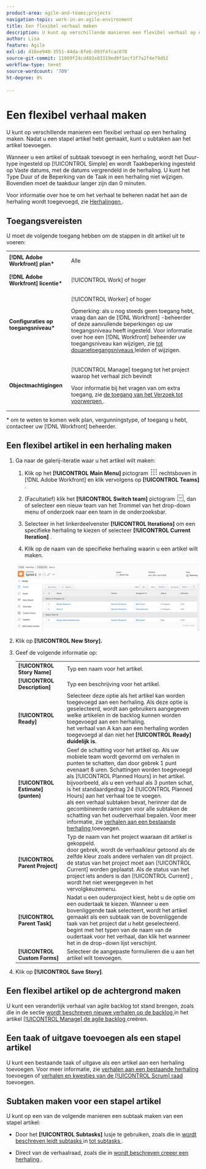 ```yaml
---
product-area: agile-and-teams;projects
navigation-topic: work-in-an-agile-environment
title: Een flexibel verhaal maken
description: U kunt op verschillende manieren een flexibel verhaal op een herhaling maken. Nadat u een artikel hebt gemaakt, kunt u subtaken aan het artikel toevoegen.
author: Lisa
feature: Agile
exl-id: d16ee940-3551-44da-8fe6-093f4fcac070
source-git-commit: 11009f24cd482e83319ed9f1ecf3f7a2f4e79d52
workflow-type: tm+mt
source-wordcount: '709'
ht-degree: 0%

---
```


# Een flexibel verhaal maken

U kunt op verschillende manieren een flexibel verhaal op een herhaling maken. Nadat u een stapel artikel hebt gemaakt, kunt u subtaken aan het artikel toevoegen.

Wanneer u een artikel of subtaak toevoegt in een herhaling, wordt het Duur-type ingesteld op [!UICONTROL Simple] en wordt Taakbeperking ingesteld op Vaste datums, met de datums vergrendeld in de herhaling. U kunt het Type Duur of de Beperking van de Taak in een herhaling niet wijzigen. Bovendien moet de taakduur langer zijn dan 0 minuten.

Voor informatie over hoe te om het verhaal te beheren nadat het aan de herhaling wordt toegevoegd, zie [ Herhalingen ](../../agile/use-scrum-in-an-agile-team/iterations/iterations.md).

## Toegangsvereisten

U moet de volgende toegang hebben om de stappen in dit artikel uit te voeren:

<table style="table-layout:auto"> 
 <col> 
 </col> 
 <col> 
 </col> 
 <tbody> 
  <tr> 
   <td role="rowheader"><strong>[!DNL Adobe Workfront] plan*</strong></td> 
   <td> <p>Alle</p> </td> 
  </tr> 
  <tr> 
   <td role="rowheader"><strong>[!DNL Adobe Workfront] licentie*</strong></td> 
   <td> <p>[!UICONTROL Work] of hoger</p> </td> 
  </tr> 
  <tr> 
   <td role="rowheader"><strong>Configuraties op toegangsniveau*</strong></td> 
   <td> <p>[!UICONTROL Worker] of hoger</p> <p>Opmerking: als u nog steeds geen toegang hebt, vraag dan aan de [!DNL Workfront] -beheerder of deze aanvullende beperkingen op uw toegangsniveau heeft ingesteld. Voor informatie over hoe een [!DNL Workfront] beheerder uw toegangsniveau kan wijzigen, zie <a href="../../administration-and-setup/add-users/configure-and-grant-access/create-modify-access-levels.md" class="MCXref xref"> tot douanetoegangsniveaus </a> leiden of wijzigen.</p> </td> 
  </tr> 
  <tr> 
   <td role="rowheader"><strong>Objectmachtigingen</strong></td> 
   <td> <p>[!UICONTROL Manage] toegang tot het project waarop het verhaal zich bevindt</p> <p>Voor informatie bij het vragen van om extra toegang, zie <a href="../../workfront-basics/grant-and-request-access-to-objects/request-access.md" class="MCXref xref"> de toegang van het Verzoek tot voorwerpen </a>.</p> </td> 
  </tr> 
 </tbody> 
</table>

&#42; om te weten te komen welk plan, vergunningstype, of toegang u hebt, contacteer uw [!DNL Workfront] beheerder.

## Een flexibel artikel in een herhaling maken

1. Ga naar de galerij-iteratie waar u het artikel wilt maken:

   1. Klik op het **[!UICONTROL Main Menu]** pictogram ![](assets/main-menu-icon.png) rechtsboven in [!DNL Adobe Workfront] en klik vervolgens op **[!UICONTROL Teams]** .

   1. (Facultatief) klik het **[!UICONTROL Switch team]** pictogram ![ pictogram van de Schakelaar teampictogram ](assets/switch-team-icon.png), dan of selecteer een nieuw team van het Trommel van het drop-down menu of onderzoek naar een team in de onderzoeksbar.

   1. Selecteer in het linkerdeelvenster **[!UICONTROL Iterations]** om een specifieke herhaling te kiezen of selecteer **[!UICONTROL Current Iteration]** .
   1. Klik op de naam van de specifieke herhaling waarin u een artikel wilt maken.

   ![ voeg nieuw verhaal aan herhaling toe ](assets/iteration-add-story.png)

1. Klik op **[!UICONTROL New Story].**
1. Geef de volgende informatie op:

   <table style="table-layout:auto">
    <col>
    <col>
    <tbody>
     <tr>
      <td role="rowheader"><strong>[!UICONTROL Story Name]</strong></td>
      <td>Typ een naam voor het artikel.</td>
     </tr>
     <tr>
      <td role="rowheader"><strong>[!UICONTROL Description]</strong></td>
      <td>Typ een beschrijving voor het artikel.</td>
     </tr>
     <tr>
      <td role="rowheader"><strong>[!UICONTROL Ready]</strong></td>
      <td>Selecteer deze optie als het artikel kan worden toegevoegd aan een herhaling. Als deze optie is geselecteerd, wordt aan gebruikers aangegeven welke artikelen in de backlog kunnen worden toegevoegd aan een herhaling.<br> het verhaal van A kan aan een herhaling worden toegevoegd al dan niet het <strong>[!UICONTROL Ready] duidelijk is.</strong></td>
     </tr>
     <tr>
      <td role="rowheader"><strong>[!UICONTROL Estimate] (punten)</strong></td>
      <td>Geef de schatting voor het artikel op. Als uw mobiele team wordt gevormd om verhalen in punten te schatten, dan door gebrek 1 punt evenaart 8 uren. Schattingen worden toegevoegd als [!UICONTROL Planned Hours] in het artikel.<br> bijvoorbeeld, als u een verhaal als 3 punten schat, is het standaardgedrag 24 [!UICONTROL Planned Hours] aan het verhaal toe te voegen.<br> als een verhaal subtaken bevat, herinner dat de gecombineerde ramingen voor alle subtaken de schatting van het ouderverhaal bepalen. Voor meer informatie, zie <a href="../../agile/use-scrum-in-an-agile-team/iterations/add-stories-to-existing-iteration.md" class="MCXref xref"> verhalen aan een bestaande herhaling </a> toevoegen.</td>
     </tr>
     <tr>
      <td role="rowheader"><strong>[!UICONTROL Parent Project]</strong></td>
      <td>Typ de naam van het project waaraan dit artikel is gekoppeld.<br> door gebrek, wordt de verhaalkleur getoond als de zelfde kleur zoals andere verhalen van dit project.<br> de status van het project moet aan [!UICONTROL Current] worden geplaatst. Als de status van het project iets anders is dan [!UICONTROL Current] , wordt het niet weergegeven in het vervolgkeuzemenu.</td>
     </tr>
     <tr>
      <td role="rowheader"><strong>[!UICONTROL Parent Task]</strong></td>
      <td>Nadat u een ouderproject kiest, hebt u de optie om een oudertaak te kiezen. Wanneer u een bovenliggende taak selecteert, wordt het artikel gemaakt als een subtaak van de bovenliggende taak van het project dat u hebt geselecteerd.<br> begint met het typen van de naam van de oudertaak voor het verhaal, dan klik het wanneer het in de drop-down lijst verschijnt.</td>
     </tr>
     <tr>
      <td role="rowheader"><strong>[!UICONTROL Custom Forms]</strong></td>
      <td>Selecteer de aangepaste formulieren die u aan het artikel wilt toevoegen.</td>
     </tr>
    </tbody>
   </table>

1. Klik op **[!UICONTROL Save Story]**.

## Een flexibel artikel op de achtergrond maken

U kunt een veranderlijk verhaal van agile backlog tot stand brengen, zoals die in de sectie [ wordt beschreven nieuwe verhalen op de backlog ](../../agile/work-in-an-agile-environment/manage-the-agile-backlog.md#creating-new-stories) in het artikel [[!UICONTROL Manage] de agile backlog ](../../agile/work-in-an-agile-environment/manage-the-agile-backlog.md) creëren.

## Een taak of uitgave toevoegen als een stapel artikel

U kunt een bestaande taak of uitgave als een artikel aan een herhaling toevoegen. Voor meer informatie, zie [ verhalen aan een bestaande herhaling ](../../agile/use-scrum-in-an-agile-team/iterations/add-stories-to-existing-iteration.md) toevoegen of [ verhalen en kwesties van de [!UICONTROL Scrum] raad ](../../agile/use-scrum-in-an-agile-team/scrum-board/add-story-from-scrum-board.md) toevoegen.

## Subtaken maken voor een stapel artikel

U kunt op een van de volgende manieren een subtaak maken van een stapel artikel:

* Door het **[!UICONTROL Subtasks]** lusje te gebruiken, zoals die in [ wordt beschreven leidt subtasks ](../../manage-work/tasks/create-tasks/create-subtasks.md#creating-subtasks) in [ tot subtasks ](../../manage-work/tasks/create-tasks/create-subtasks.md).

* Direct van de verhaalraad, zoals die in [ wordt beschreven creeer een herhaling ](../../agile/use-scrum-in-an-agile-team/iterations/create-an-iteration.md).
